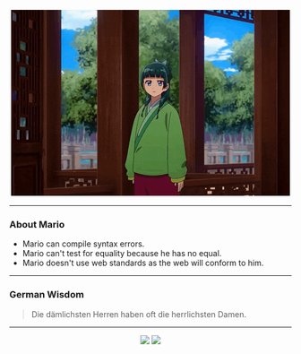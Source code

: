<p align="center">
  <img src="assets/maomao.gif" />
</p>

---

### About Mario
- Mario can compile syntax errors.
- Mario can't test for equality because he has no equal.
- Mario doesn't use web standards as the web will conform to him.

---

### German Wisdom
> Die dämlichsten Herren haben oft die herrlichsten Damen.

---

<p align="center">
  <a>
    <img height="180em" src="https://github-readme-stats-eight-theta.vercel.app/api?username=Torfkopp&show_icons=true&theme=dark&include_all_commits=true&count_private=true"/>
  </a>
  <a href="https://github.com/Torfkopp?tab=repositories">
    <img height="180em" src="https://github-readme-stats-eight-theta.vercel.app/api/top-langs/?username=torfkopp&layout=compact&theme=dark&langs_count=8&hide=java"/>
  </a>
</p>
